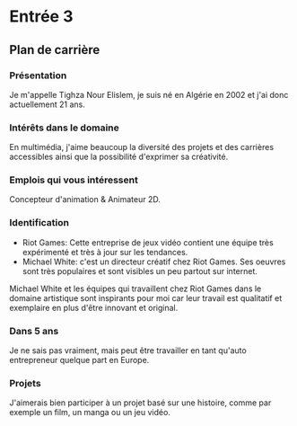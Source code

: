 # Entrée 3
## Plan de carrière

### Présentation
Je m'appelle Tighza Nour Elislem, je suis né en Algérie en 2002 et j'ai donc actuellement 21 ans. 

### Intérêts dans le domaine
En multimédia, j'aime beaucoup la diversité des projets et des carrières accessibles ainsi que la possibilité d'exprimer sa créativité. 

### Emplois qui vous intéressent
Concepteur d'animation & Animateur 2D.

### Identification
- Riot Games: Cette entreprise de jeux vidéo contient une équipe très expérimenté et très à jour sur les tendances.
- Michael White: c'est un directeur créatif chez Riot Games. Ses oeuvres sont très populaires et sont visibles un peu partout sur internet.

Michael White et les équipes qui travaillent chez Riot Games dans le domaine artistique sont inspirants pour moi car leur travail est qualitatif et exemplaire en plus d'être innovant et original.

### Dans 5 ans
Je ne sais pas vraiment, mais peut être travailler en tant qu'auto entrepreneur quelque part en Europe.

### Projets
J'aimerais bien participer à un projet basé sur une histoire, comme par exemple un film, un manga ou un jeu vidéo.
